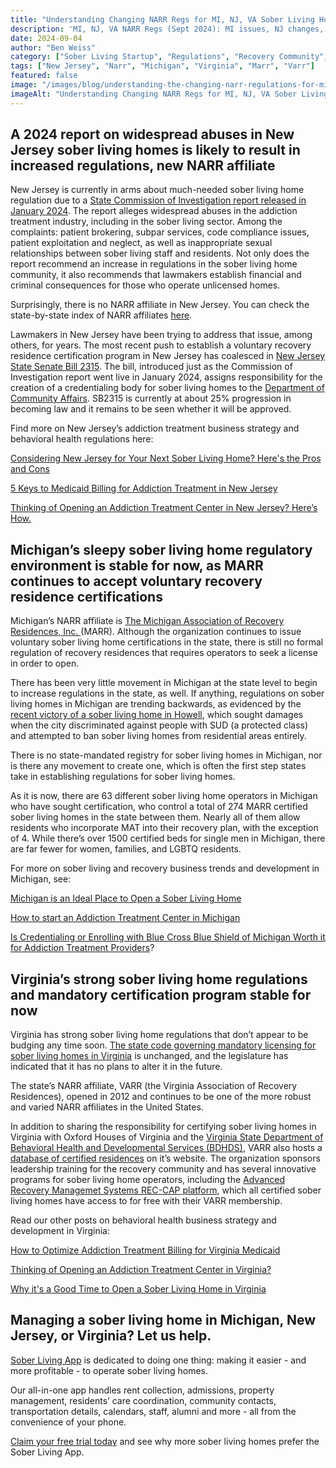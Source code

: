 ```yaml
---
title: "Understanding Changing NARR Regs for MI, NJ, VA Sober Living Homes"
description: 'MI, NJ, VA NARR Regs (Sept 2024): MI issues, NJ changes, VA''s strict rules. Navigate updates on the Sober Living App blog.'
date: 2024-09-04
author: "Ben Weiss"
category: ["Sober Living Startup", "Regulations", "Recovery Community", "Licensing", "Guide"]
tags: ["New Jersey", "Narr", "Michigan", "Virginia", "Marr", "Varr"]
featured: false
image: "/images/blog/understanding-the-changing-narr-regulations-for-michigan-new-jersey-and-virginia-sober-living-homes.png"
imageAlt: "Understanding Changing NARR Regs for MI, NJ, VA Sober Living Homes"
---
```


## A 2024 report on widespread abuses in New Jersey sober living homes is likely to result in increased regulations, new NARR affiliate

New Jersey is currently in arms about much-needed sober living home regulation due to a [State Commission of Investigation report released in January 2024](<https://newjerseymonitor.com/2024/02/06/watchdog-finds-widespread-abuses-in-new-jerseys-addiction-recovery-industry/>). The report alleges widespread abuses in the addiction treatment industry, including in the sober living sector. Among the complaints: patient brokering, subpar services, code compliance issues, patient exploitation and neglect, as well as inappropriate sexual relationships between sober living staff and residents. Not only does the report recommend an increase in regulations in the sober living home community, it also recommends that lawmakers establish financial and criminal consequences for those who operate unlicensed homes. 

Surprisingly, there is no NARR affiliate in New Jersey. You can check the state-by-state index of NARR affiliates [here](<https://narronline.org/affiliates/>). 

Lawmakers in New Jersey have been trying to address that issue, among others, for years. The most recent push to establish a voluntary recovery residence certification program in New Jersey has coalesced in [New Jersey State Senate Bill 2315](<https://legiscan.com/NJ/bill/S2315/2024>). The bill, introduced just as the Commission of Investigation report went live in January 2024, assigns responsibility for the creation of a credentialing body for sober living homes to the [Department of Community Affairs](<https://www.nj.gov/dca/>). SB2315 is currently at about 25% progression in becoming law and it remains to be seen whether it will be approved. 

Find more on New Jersey’s addiction treatment business strategy and behavioral health regulations here:

[Considering New Jersey for Your Next Sober Living Home? Here's the Pros and Cons](<https://soberlivingapp.com/sober-living-app-blog/2022/7/25/considering-new-jersey-for-your-next-sober-living-home-heres-the-pros-and-cons>)

[5 Keys to Medicaid Billing for Addiction Treatment in New Jersey ](<https://behavehealth.com/blog/2024/1/6/5-keys-to-medicaid-billing-for-addiction-treatment-in-new-jerseynbsp>)

[Thinking of Opening an Addiction Treatment Center in New Jersey? Here’s How.](<https://behavehealth.com/blog/2021/12/16/thinking-of-opening-an-addiction-treatment-center-in-new-jersey-heres-how>)

## Michigan’s sleepy sober living home regulatory environment is stable for now, as MARR continues to accept voluntary recovery residence certifications

Michigan’s NARR affiliate is [The Michigan Association of Recovery Residences, Inc. ](<https://michiganarr.com/>)(MARR). Although the organization continues to issue voluntary sober living home certifications in the state, there is still no formal regulation of recovery residences that requires operators to seek a license in order to open. 

There has been very little movement in Michigan at the state level to begin to increase regulations in the state, as well. If anything, regulations on sober living homes in Michigan are trending backwards, as evidenced by the [recent victory of a sober living home in Howell](<https://www.michiganpublic.org/criminal-justice-legal-system/2023-06-21/howell-settles-lawsuit-over-ban-on-sober-living-homes>), which sought damages when the city discriminated against people with SUD (a protected class) and attempted to ban sober living homes from residential areas entirely. 

There is no state-mandated registry for sober living homes in Michigan, nor is there any movement to create one, which is often the first step states take in establishing regulations for sober living homes. 

As it is now, there are 63 different sober living home operators in Michigan who have sought certification, who control a total of 274 MARR certified sober living homes in the state between them. Nearly all of them allow residents who incorporate MAT into their recovery plan, with the exception of 4. While there’s over 1500 certified beds for single men in Michigan, there are far fewer for women, families, and LGBTQ residents. 

For more on sober living and recovery business trends and development in Michigan, see:

[Michigan is an Ideal Place to Open a Sober Living Home ](<https://soberlivingapp.com/sober-living-app-blog/2022/7/12/michigan-is-an-ideal-place-to-open-a-sober-living-homenbsp>)

[How to start an Addiction Treatment Center in Michigan](<https://behavehealth.com/blog/2021/12/14/is-it-easy-to-open-an-addiction-treatment-center-in-michigan>)

[Is Credentialing or Enrolling with Blue Cross Blue Shield of Michigan Worth it for Addiction Treatment Providers](<https://behavehealth.com/blog/2022/5/17/is-credentialing-or-enrolling-with-blue-cross-blue-shield-of-michigan-worth-it-for-addiction-treatment-providers>)?

## Virginia’s strong sober living home regulations and mandatory certification program stable for now

Virginia has strong sober living home regulations that don’t appear to be budging any time soon. [The state code governing mandatory licensing for sober living homes in Virginia](<https://law.lis.virginia.gov/vacode/title37.2/chapter4/section37.2-431.1/>) is unchanged, and the legislature has indicated that it has no plans to alter it in the future. 

The state’s NARR affiliate, VARR (the Virginia Association of Recovery Residences), opened in 2012 and continues to be one of the more robust and varied NARR affiliates in the United States. 

In addition to sharing the responsibility for certifying sober living homes in Virginia with Oxford Houses of Virginia and the [Virginia State Department of Behavioral Health and Developmental Services (BDHDS)](<https://dbhds.virginia.gov/office-of-recovery-services/recovery-residences/#:~:text=The%20Code%20of%20Virginia%20%C2%A7,Services%20\(%E2%80%9CDBHDS%E2%80%9D\).>), VARR also hosts a [database of certified residences](<https://varronline.org/accredited-residences-search/#/>) on it’s website. The organization sponsors leadership training for the recovery community and has several innovative programs for sober living home operators, including the [Advanced Recovery Managemet Systems REC-CAP platform](<https://varronline.org/arms-rec-cap/>), which all certified sober living homes have access to for free with their VARR membership.

Read our other posts on behavioral health business strategy and development in Virginia: 

[How to Optimize Addiction Treatment Billing for Virginia Medicaid ](<https://behavehealth.com/blog/2024/1/28/how-to-optimize-addiction-treatment-billing-for-virginia-medicaidnbsp>)

[Thinking of Opening an Addiction Treatment Center in Virginia?](<https://behavehealth.com/blog/2021/12/21/its-a-good-time-to-open-an-addiction-treatment-center-in-virginia>)

[Why it's a Good Time to Open a Sober Living Home in Virginia](<https://soberlivingapp.com/sober-living-app-blog/2022/7/24/why-its-a-good-time-to-open-a-sober-living-in-virginia>)

## Managing a sober living home in Michigan, New Jersey, or Virginia? Let us help.

[Sober Living App](<../../../../index.html>) is dedicated to doing one thing: making it easier - and more profitable - to operate sober living homes. 

Our all-in-one app handles rent collection, admissions, property management, residents’ care coordination, community contacts, transportation details, calendars, staff, alumni and more - all from the convenience of your phone.

[Claim your free trial today](<https://behavehealth.com/get-started?__hstc=135632115.075701b9fb7ccd58adc7b5b57a792227.1708902226082.1722205853113.1722795767849.32&__hssc=135632115.7.1722795767849&__hsfp=3530606189>) and see why more sober living homes prefer the Sober Living App.